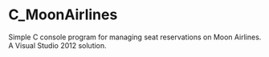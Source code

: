 # C_MoonAirlines
Simple C console program for managing seat reservations on Moon Airlines. A Visual Studio 2012 solution.
